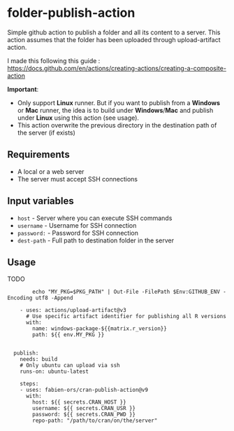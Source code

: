 # folder-publish-action
Simple github action to publish a folder and all its content to a server. This action assumes that the folder has been uploaded through upload-artifact action.

I made this following this guide :
https://docs.github.com/en/actions/creating-actions/creating-a-composite-action

**Important**:
- Only support **Linux** runner. But if you want to publish from a **Windows** or **Mac** runner, the idea is to build under **Windows**/**Mac** and publish under **Linux** using this action (see usage).
- This action overwrite the previous directory in the destination path of the server (if exists) 

## Requirements
- A local or a web server
- The server must accept SSH connections

## Input variables
* ```host``` - Server where you can execute SSH commands
* ```username``` - Username for SSH connection
* ```password:``` - Password for SSH connection
* ```dest-path``` - Full path to destination folder in the server

## Usage
TODO

            echo "MY_PKG=$PKG_PATH" | Out-File -FilePath $Env:GITHUB_ENV -Encoding utf8 -Append
    
        - uses: actions/upload-artifact@v3
          # Use specific artifact identifier for publishing all R versions
          with:
            name: windows-package-${{matrix.r_version}}
            path: ${{ env.MY_PKG }}
            
        
      publish:
        needs: build
        # Only ubuntu can upload via ssh
        runs-on: ubuntu-latest
        
        steps:
        - uses: fabien-ors/cran-publish-action@v9
          with:
            host: ${{ secrets.CRAN_HOST }}
            username: ${{ secrets.CRAN_USR }}
            password: ${{ secrets.CRAN_PWD }}
            repo-path: "/path/to/cran/on/the/server"


